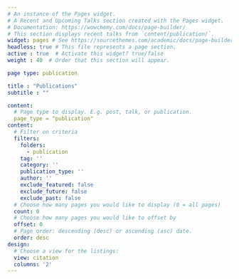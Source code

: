 ```yaml
---
# An instance of the Pages widget.
# A Recent and Upcoming Talks section created with the Pages widget.
# Documentation: https://wowchemy.com/docs/page-builder/
# This section displays recent talks from `content/publication/`.
widget: pages # See https://sourcethemes.com/academic/docs/page-builder/
headless: true # This file represents a page section.
active : true  # Activate this widget? true/false
weight : 40  # Order that this section will appear.

page type: publication

title : "Publications"
subtitle : ""

content:
  # Page type to display. E.g. post, talk, or publication.
  page_type = "publication"
content:
  # Filter on criteria
  filters:
    folders:
      - publication
    tag: ''
    category: ''
    publication_type: ''
    author: ''
    exclude_featured: false
    exclude_future: false
    exclude_past: false
  # Choose how many pages you would like to display (0 = all pages)
  count: 0
  # Choose how many pages you would like to offset by
  offset: 0
  # Page order: descending (desc) or ascending (asc) date.
  order: desc
design:
  # Choose a view for the listings:
  view: citation
  columns: '2'
---
```

